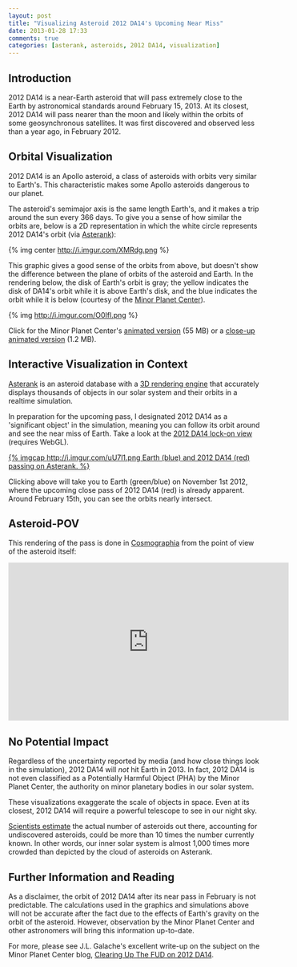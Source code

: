 ```yaml
---
layout: post
title: "Visualizing Asteroid 2012 DA14's Upcoming Near Miss"
date: 2013-01-28 17:33
comments: true
categories: [asterank, asteroids, 2012 DA14, visualization]
---
```


## Introduction

2012 DA14 is a near-Earth asteroid that will pass extremely close to the Earth by astronomical standards around February 15, 2013.  At its closest, 2012 DA14 will pass nearer than the moon and likely within the orbits of some geosynchronous satellites.  It was first discovered and observed less than a year ago, in February 2012.

<!-- more -->

## Orbital Visualization

2012 DA14 is an Apollo asteroid, a class of asteroids with orbits very similar to Earth's.  This characteristic makes some Apollo asteroids dangerous to our planet.

The asteroid's semimajor axis is the same length Earth's, and it makes a trip around the sun every 366 days.  To give you a sense of how similar the orbits are, below is a 2D representation in which the white circle represents 2012 DA14's orbit (via [Asterank](http://asterank.com)):

{% img center http://i.imgur.com/XMRdg.png %}

This graphic gives a good sense of the orbits from above, but doesn't show the difference between the plane of orbits of the asteroid and Earth.  In the rendering below, the disk of Earth's orbit is gray; the yellow indicates the disk of DA14's orbit while it is above Earth's disk, and the blue indicates the orbit while it is below (courtesy of the [Minor Planet Center](http://www.minorplanetcenter.net/db_search/show_orbit?epoch=2012-03-14.0&number=&designation=2012+da14&name=&peri=271.0769445&m=103.36246&node=147.2944524&incl=10.3398998&e=0.108240538&a=1.0017159&commit=Interactive+Orbit+Sketch)).

{% img http://i.imgur.com/O0Ifl.png %}

Click for the Minor Planet Center's [animated version](http://www.minorplanetcenter.net/iau/special/animations/k12d14a.gif) (55 MB) or a [close-up animated version](http://www.minorplanetcenter.net/iau/special/animations/k12d14a-2.gif) (1.2 MB).

## Interactive Visualization in Context

[Asterank](http://asterank.com/) is an asteroid database with a [3D rendering engine](http://asterank.com/3d) that accurately displays thousands of objects in our solar system and their orbits in a realtime simulation.

In preparation for the upcoming pass, I designated 2012 DA14 as a 'significant object' in the simulation, meaning you can follow its orbit around and see the near miss of Earth.  Take a look at the [2012 DA14 lock-on view](http://asterank.com/3d/?2012_DA14=1) (requires WebGL).

[{% imgcap http://i.imgur.com/uU7l1.png Earth (blue) and 2012 DA14 (red) passing on Asterank. %}](http://asterank.com/3d/?2012_DA14=1)

Clicking above will take you to Earth (green/blue)  on November 1st 2012, where the upcoming close pass of 2012 DA14 (red) is already apparent.  Around February 15th, you can see the orbits nearly intersect.

## Asteroid-POV

This rendering of the pass is done in [Cosmographia](http://www.cosmographia.info/) from the point of view of the asteroid itself:

<iframe width="560" height="315" src="http://www.youtube.com/embed/S7YTmS6U8WM" frameborder="0" allowfullscreen></iframe>

## No Potential Impact

Regardless of the uncertainty reported by media (and how close things look in the simulation), 2012 DA14 will *not* hit Earth in 2013.  In fact, 2012 DA14 is not even classified as a Potentially Harmful Object (PHA) by the Minor Planet Center, the authority on minor planetary bodies in our solar system.

These visualizations exaggerate the scale of objects in space.  Even at its closest, 2012 DA14 will require a powerful telescope to see in our night sky.

[Scientists estimate](http://www.nasa.gov/mission_pages/WISE/multimedia/gallery/neowise/pia14734.html) the actual number of asteroids out there, accounting for undiscovered asteroids, could be more than 10 times the number currently known.  In other words, our inner solar system is almost 1,000 times more crowded than depicted by the cloud of asteroids on Asterank.

## Further Information and Reading

As a disclaimer, the orbit of 2012 DA14 after its near pass in February is not predictable.  The calculations used in the graphics and simulations above will not be accurate after the fact due to the effects of Earth's gravity on the orbit of the asteroid.  However, observation by the Minor Planet Center and other astronomers will bring this information up-to-date.

For more, please see J.L. Galache's excellent write-up on the subject on the Minor Planet Center blog, [Clearing Up The FUD on 2012 DA14](http://minorplanetcenter.net/blog/clearing-up-the-fud-on-2012-da14/).
